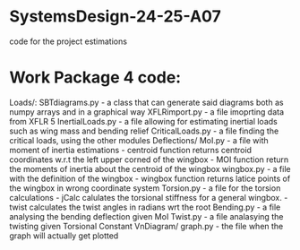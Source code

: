 # SystemsDesign-24-25-A07
code for the project estimations

# Work Package 4 code:
Loads/:
    SBTdiagrams.py - a class that can generate said diagrams both as numpy arrays and in a graphical way
    XFLRimport.py - a file imoprting data from XFLR 5
    InertialLoads.py - a file allowing for estimating inertial loads such as wing mass and bending relief
    CriticalLoads.py - a file finding the critical loads, using the other modules
Deflections/
    MoI.py - a file with moment of inertia estimations
        - centroid function returns centroid coordinates w.r.t the left upper corned of the wingbox
        - MOI function return the moments of inertia about the centroid of the wingbox
    wingbox.py - a file with the definition of the wingbox
        - wingbox function returns latice points of the wingbox in wrong coordinate system
    Torsion.py - a file for the torsion calculations
        - jCalc calulates the torsional stiffness for a general wingbox.
        - twist calculates the twist angles in radians wrt the root
    Bending.py - a file analysing the bending deflection given MoI
    Twist.py - a file analasying the twisting given Torsional Constant
VnDiagram/
    graph.py - the file when the graph will actually get plotted